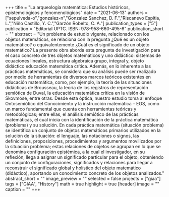+++
title = "La arqueología matemática: Estudios históricos, epistemológicos y fenomenológicos"
date = "2021-06-13"
authors = ["sepulveda-o","gonzalez-n","Gonzalez Sanchez, D. F.","Riscanevo Espitia, L.","Niño Castillo, Y. C.","Garzón Robelto, C. A."]
publication_types = ["5"]
publication = "Editorial UPTC. ISBN: 978-958-660-495-6"
publication_short = ""
abstract = "Un problema de estudio vigente, relacionado con los objetos matemáticos, se relaciona con la pregunta ¿Qué es un objeto matemático? o equivalentemente ¿Cuál es el significado de un objeto matemático? La presente obra aborda esta pregunta de investigación para el caso concreto de tres objetos matemáticos y uno didáctico: sistemas de ecuaciones lineales, estructura algebraica grupo, integral y, objeto didáctico educación matemática crítica. Además, en lo inherente a las prácticas matemáticas, se considera que su análisis puede ser realizado por medio de herramientas de diversos marcos teóricos existentes en educación matemática, como, por ejemplo, la teoría de las situaciones didácticas de Brousseau, la teoría de los registros de representación semiótica de Duval, la educación matemática crítica en la visión de Skovmose, entre otras. Desde esta óptica, nuestro estudio toma al enfoque Ontosemiótico del Conocimiento y la instrucción matemática – EOS, como un marco fundamental que cuenta con herramientas teóricas y metodológicas; entre ellas, el análisis semiótico de las prácticas matemáticas, el cual inicia con la identificación de la práctica matemática (problema) y su solución. En cada práctica matemática (situación problema) se identifica un conjunto de objetos matemáticos primarios utilizados en la solución de la situación: el lenguaje, las notaciones o signos, las definiciones, proposiciones, procedimientos y argumentos movilizados por la situación problema; estas relaciones de objetos se agrupan en lo que se denomina configuración epistémica, a la cual el investigador, en su reflexión, llega a asignar un significado particular para el objeto, obteniendo un conjunto de configuraciones, significados y relaciones para llegar a reconstruir el significado global y holístico del objeto matemático (didáctico), aportando un conocimiento concreto de los objetos analizados."
abstract_short = ""
image_preview = ""
selected = false
projects = ["giaa"]
tags = ["GIAA", "History"]
math = true
highlight = true
[header]
image = ""
caption = ""
+++
